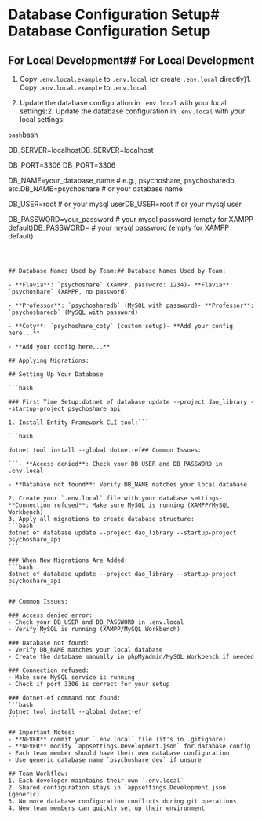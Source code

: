 # Database Configuration Setup# Database Configuration Setup



## For Local Development## For Local Development



1. Copy `.env.local.example` to `.env.local` (or create `.env.local` directly)1. Copy `.env.local.example` to `.env.local`

2. Update the database configuration in `.env.local` with your local settings:2. Update the database configuration in `.env.local` with your local settings:



```bash```bash

DB_SERVER=localhostDB_SERVER=localhost

DB_PORT=3306  DB_PORT=3306  

DB_NAME=your_database_name  # e.g., psychoshare, psychosharedb, etc.DB_NAME=psychoshare  # or your database name

DB_USER=root                # or your mysql userDB_USER=root         # or your mysql user

DB_PASSWORD=your_password   # your mysql password (empty for XAMPP default)DB_PASSWORD=         # your mysql password (empty for XAMPP default)

``````



## Database Names Used by Team:## Database Names Used by Team:

- **Flavia**: `psychoshare` (XAMPP, password: 1234)- **Flavia**: `psychoshare` (XAMPP, no password)

- **Professor**: `psychosharedb` (MySQL with password)- **Professor**: `psychosharedb` (MySQL with password)

- **Coty**: `psychoshare_coty` (custom setup)- **Add your config here...**

- **Add your config here...**

## Applying Migrations:

## Setting Up Your Database

```bash

### First Time Setup:dotnet ef database update --project dao_library --startup-project psychoshare_api

1. Install Entity Framework CLI tool:```

```bash

dotnet tool install --global dotnet-ef## Common Issues:

```- **Access denied**: Check your DB_USER and DB_PASSWORD in .env.local

- **Database not found**: Verify DB_NAME matches your local database

2. Create your `.env.local` file with your database settings- **Connection refused**: Make sure MySQL is running (XAMPP/MySQL Workbench)
3. Apply all migrations to create database structure:
```bash
dotnet ef database update --project dao_library --startup-project psychoshare_api
```

### When New Migrations Are Added:
```bash
dotnet ef database update --project dao_library --startup-project psychoshare_api
```

## Common Issues:

### Access denied error:
- Check your DB_USER and DB_PASSWORD in .env.local
- Verify MySQL is running (XAMPP/MySQL Workbench)

### Database not found:
- Verify DB_NAME matches your local database
- Create the database manually in phpMyAdmin/MySQL Workbench if needed

### Connection refused:
- Make sure MySQL service is running
- Check if port 3306 is correct for your setup

### dotnet-ef command not found:
```bash
dotnet tool install --global dotnet-ef
```

## Important Notes:
- **NEVER** commit your `.env.local` file (it's in .gitignore)
- **NEVER** modify `appsettings.Development.json` for database config
- Each team member should have their own database configuration
- Use generic database name `psychoshare_dev` if unsure

## Team Workflow:
1. Each developer maintains their own `.env.local`
2. Shared configuration stays in `appsettings.Development.json` (generic)
3. No more database configuration conflicts during git operations
4. New team members can quickly set up their environment